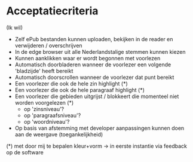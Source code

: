 # Acceptatiecriteria

(Ik wil)
- Zelf ePub bestanden kunnen uploaden, bekijken in de reader en verwijderen / overschrijven
- In de edge browser uit alle Nederlandstalige stemmen kunnen kiezen
- Kunnen aanklikken waar er wordt begonnen met voorlezen
- Automatisch doorbladeren wanneer de voorlezer een volgende 'bladzijde' heeft bereikt
- Automatisch doorscrollen wanneer de voorlezer dat punt bereikt
- Een voorlezer die ook de hele zin highlight (*)
- Een voorlezer die ook de hele paragraaf highlight (*)
- Een voorlezer die gebieden uitgrijst / blokkeert die momenteel niet worden voorgelezen (*)
  - op 'zinsniveau'?
  - op 'paragraafsniveau'?
  - op 'woordniveau'?
- Op basis van afstemming met developer aanpassingen kunnen doen aan de weergave (toegankelijkheid)


(*) met door mij te bepalen kleur+vorm -> in eerste instantie via feedback op de software